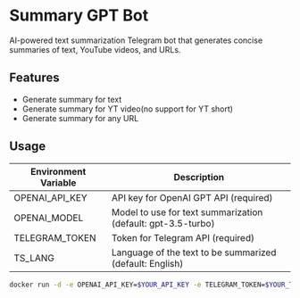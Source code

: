 # Summary GPT Bot

AI-powered text summarization Telegram bot that generates concise summaries of text, YouTube videos, and URLs.

## Features

- Generate summary for text
- Generate summary for YT video(no support for YT short)
- Generate summary for any URL

## Usage

| Environment Variable | Description |
|----------------------|-------------|
| OPENAI_API_KEY       | API key for OpenAI GPT API (required) |
| OPENAI_MODEL         | Model to use for text summarization (default: gpt-3.5-turbo) |
| TELEGRAM_TOKEN       | Token for Telegram API (required) |
| TS_LANG              | Language of the text to be summarized (default: English) |


```sh
docker run -d -e OPENAI_API_KEY=$YOUR_API_KEY -e TELEGRAM_TOKEN=$YOUR_TOKEN -e TS_LANG=$YOUR_LANGUAGE tonypai/ai-for-life
```